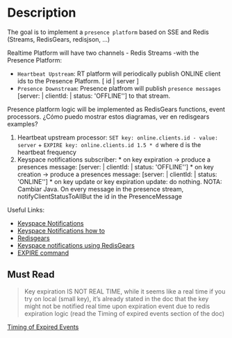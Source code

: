 # Description
The goal is to implement a `presence platform` based on SSE and Redis (Streams, RedisGears, redisjson, ...)

Realtime Platform will have two channels - Redis Streams -with the Presence Platform: 
* `Heartbeat Upstream`: RT platform will periodically publish ONLINE client ids to the Presence Platform. [ id | server ]
* `Presence Downstream`: Presence platfrom will publish `presence messages` [server: | clientId: | status: 'OFFLINE''] to that stream. 

Presence platform logic will be implemented as RedisGears functions, event processors. ¿Cómo puedo mostrar estos diagramas, ver en redisgears examples?

1. Heartbeat upstream processor: `SET key: online.clients.id - value: server` + `EXPIRE key: online.clients.id 1.5 * d` where d is the heartbeat frequency
2. Keyspace notifications subscriber:
        * on key expiration -> produce a presences message: [server: | clientId: | status: 'OFFLINE'']
        * on key creation -> produce a presences message: [server: | clientId: | status: 'ONLINE'']
        * on key update or key expiration update: do nothing. 
NOTA: Cambiar Java. On every message in the presence stream, notifyClientStatusToAllBut the id in the PresenceMessage

Useful Links: 
* [Keyspace Notifications](https://redis.io/docs/manual/keyspace-notifications/)
* [Keyspace Notifications how to](https://medium.com/nerd-for-tech/redis-getting-notified-when-a-key-is-expired-or-changed-ca3e1f1c7f0a)
* [Redisgears](https://oss.redis.com/redisgears) 
* [Keyspace notifications using RedisGears](https://medium.com/@vsharathis/redis-journey-and-keyspace-notification-processing-using-redisgears-6811edb888f8)
* [EXPIRE command](https://redis.io/commands/expire/)


## Must Read
> Key expiration IS NOT REAL TIME, while it seems like a real time if you try on local (small key), it’s already stated in the doc that the key might not be notified real time upon expiration event due to redis expiration logic (read the Timing of expired events section of the doc)

[Timing of Expired Events](https://redis.io/docs/manual/keyspace-notifications/#timing-of-expired-events)
